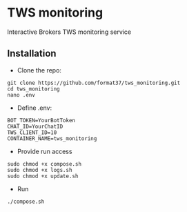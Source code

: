 # TWS monitoring
Interactive Brokers TWS monitoring service
## Installation
* Clone the repo:
```
git clone https://github.com/format37/tws_monitoring.git
cd tws_monitoring
nano .env
```
* Define .env:
```
BOT_TOKEN=YourBotToken
CHAT_ID=YourChatID
TWS_CLIENT_ID=10
CONTAINER_NAME=tws_monitoring
```
* Provide run access
```
sudo chmod +x compose.sh
sudo chmod +x logs.sh
sudo chmod +x update.sh
```
* Run
```
./compose.sh
```